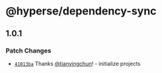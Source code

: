 # @hyperse/dependency-sync

## 1.0.1

### Patch Changes

- [`41013ba`](https://github.com/hyperse-io/dependency-sync/commit/41013baa7b59858cef95b38437e87a2ad5355244) Thanks [@tianyingchun](https://github.com/tianyingchun)! - initialize projects
